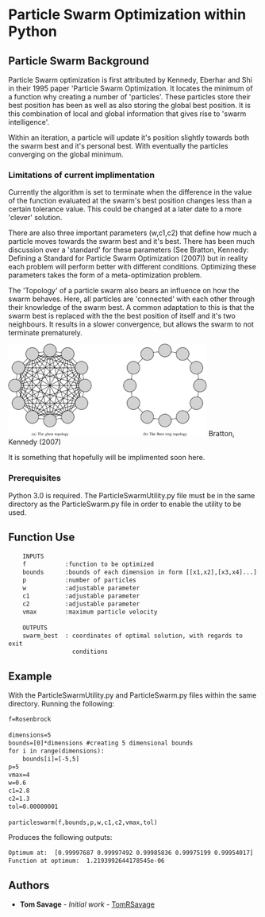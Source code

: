 # Particle Swarm Optimization within Python

## Particle Swarm Background
Particle Swarm optimization is first attributed by Kennedy, Eberhar and Shi in their 1995 paper 'Particle Swarm Optimization. It locates the minimum of a function why creating a number of 'particles'. These particles store their best position has been as well as also storing the global best position. 
It is this combination of local and global information that gives rise to 'swarm intelligence'.

Within an iteration, a particle will update it's position slightly towards both the swarm best and it's personal best. With eventually the particles converging on the global minimum.

### Limitations of current implimentation

Currently the algorithm is set to terminate when the difference in the value of the function evaluated at the swarm's best position changes less than a certain tolerance value. 
This could be changed at a later date to a more 'clever' solution. 

There are also three important parameters (w,c1,c2) that define how much a particle moves towards the swarm best and it's best. 
There has been much discussion over a 'standard' for these parameters (See Bratton, Kennedy: Defining a Standard for Particle Swarm Optimization (2007)) but in reality each problem will perform better with different conditions. 
Optimizing these parameters takes the form of a meta-optimization problem.

The 'Topology' of a particle swarm also bears an influence on how the swarm behaves. Here, all particles are 'connected' with each other through their knowledge of the swarm best. A common adaptation to this is that the swarm best is replaced with the the best position of itself and it's two neighbours. It results in a slower convergence, but allows the swarm to not terminate prematurely. 

 <img src="https://github.com/TomRSavage/ParticleSwarm/blob/master/PSOtopology.png" width="400"> Bratton, Kennedy (2007)

It is something that hopefully will be implimented soon here.

### Prerequisites

Python 3.0 is required. The ParticleSwarmUtility.py file must be in the same directory as the ParticleSwarm.py file in order to enable the utility to be used.

## Function Use
``` 
    INPUTS
    f           :function to be optimized
    bounds      :bounds of each dimension in form [[x1,x2],[x3,x4]...]
    p           :number of particles
    w           :adjustable parameter
    c1          :adjustable parameter
    c2          :adjustable parameter
    vmax        :maximum particle velocity
    
    OUTPUTS
    swarm_best  : coordinates of optimal solution, with regards to exit
                  conditions
```

## Example

With the ParticleSwarmUtility.py and ParticleSwarm.py files within the same directory.
Running the following:
```
f=Rosenbrock

dimensions=5
bounds=[0]*dimensions #creating 5 dimensional bounds
for i in range(dimensions):
    bounds[i]=[-5,5]
p=5
vmax=4 
w=0.6 
c1=2.8
c2=1.3
tol=0.00000001

particleswarm(f,bounds,p,w,c1,c2,vmax,tol)

```
Produces the following outputs:
```
Optimum at:  [0.99997687 0.99997492 0.99985836 0.99975199 0.99954017]
Function at optimum:  1.2193992644178545e-06

```

## Authors

* **Tom Savage** - *Initial work* - [TomRSavage](https://github.com/TomRSavage)
